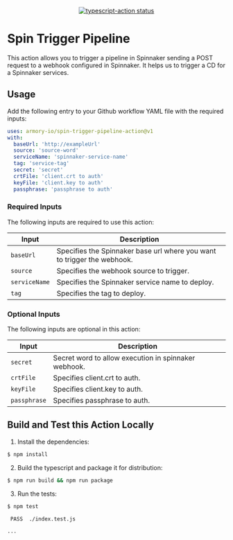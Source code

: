 <p align="center">
  <a href="https://github.com/armory-io/spin-trigger-pipeline-action/actions"><img alt="typescript-action status" src="https://github.com/armory-io/spin-trigger-pipeline-action/workflows/build-test/badge.svg"></a>
</p>

# Spin Trigger Pipeline

This action allows you to trigger a pipeline in Spinnaker sending a POST request to a webhook configured in Spinnaker.
It helps us to trigger a CD for a Spinnaker services.

## Usage

Add the following entry to your Github workflow YAML file with the required inputs: 

```yaml
uses: armory-io/spin-trigger-pipeline-action@v1
with:
  baseUrl: 'http://exampleUrl'
  source: 'source-word'
  serviceName: 'spinnaker-service-name'
  tag: 'service-tag'
  secret: 'secret'
  crtFile: 'client.crt to auth'
  keyFile: 'client.key to auth'
  passphrase: 'passphrase to auth'
```
### Required Inputs
The following inputs are required to use this action:

| Input | Description |
| --- | --- |
| `baseUrl` | Specifies the Spinnaker base url where you want to trigger the webhook. |
| `source` | Specifies the webhook source to trigger. |
| `serviceName` | Specifies the Spinnaker service name to deploy. |
| `tag` | Specifies the tag to deploy. |

### Optional Inputs
The following inputs are optional in this action:

| Input | Description |
| --- | --- |
| `secret` | Secret word to allow execution in spinnaker webhook. |
| `crtFile` | Specifies client.crt to auth. |
| `keyFile` | Specifies client.key to auth. |
| `passphrase` | Specifies passphrase to auth. |

## Build and Test this Action Locally

1. Install the dependencies: 

```bash
$ npm install
```

2. Build the typescript and package it for distribution: 

```bash
$ npm run build && npm run package
```

3. Run the tests:

```bash
$ npm test

 PASS  ./index.test.js

...
```